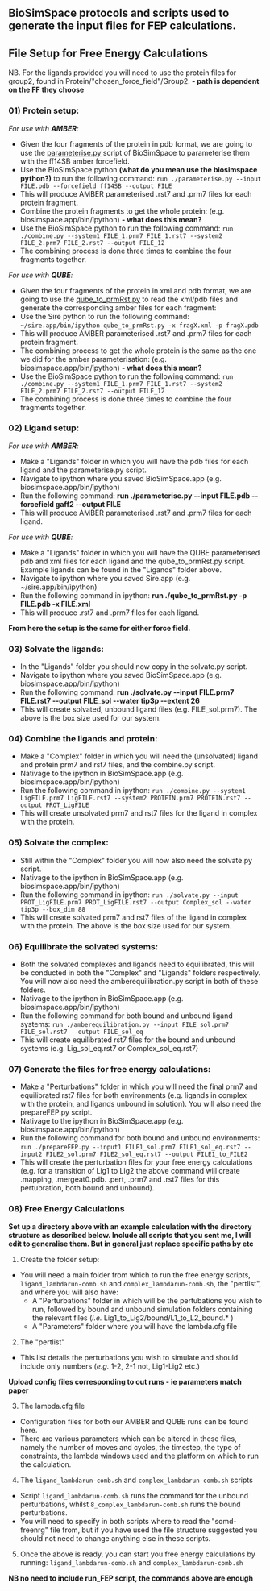 ## BioSimSpace protocols and scripts used to generate the input files for FEP calculations. 

## File Setup for Free Energy Calculations

NB. For the ligands provided you will need to use the protein files for group2, found in Protein/"chosen_force_field"/Group2. **- path is dependent on the FF they choose**

### 01) Protein setup: 

  *For use with **AMBER**:*
  - Given the four fragments of the protein in pdb format, we are going to use the [parameterise.py](https://github.com/michellab/BioSimSpace/blob/devel/nodes/playground/parameterise.py) script of BioSimSpace to parameterise them with the ff14SB amber forcefield.
  - Use the BioSimSpace python **(what do you mean use the biosimspace python?)** to run the following command: ```run ./parameterise.py --input FILE.pdb --forcefield ff14SB --output FILE```
  - This will produce AMBER parameterised .rst7 and .prm7 files for each protein fragment.
  - Combine the protein fragments to get the whole protein:
  (e.g. biosimspace.app/bin/ipython) **- what does this mean?**
  - Use the BioSimSpace python to run the following command: ```run ./combine.py --system1 FILE_1.prm7 FILE_1.rst7 --system2 FILE_2.prm7 FILE_2.rst7 --output FILE_12```
  - The combining process is done three times to combine the four fragments together. 
  
  *For use with **QUBE**:*
  - Given the four fragments of the protein in xml and pdb format, we are going to use the [qube_to_prmRst.py](https://github.com/cole-group/qube_project/blob/master/QuBe-SOMD_paper/FEP_preparation/qube_to_prmRst.py) to read the xml/pdb files and generate the corresponding amber files for each fragment:
  - Use the Sire python to run the following command: ```~/sire.app/bin/ipython qube_to_prmRst.py -x fragX.xml -p fragX.pdb```
  - This will produce AMBER parameterised .rst7 and .prm7 files for each protein fragment.
  - The combining process to get the whole protein is the same as the one we did for the amber parameterisation:
  (e.g. biosimspace.app/bin/ipython) **- what does this mean?**
  - Use the BioSimSpace python to run the following command: ```run ./combine.py --system1 FILE_1.prm7 FILE_1.rst7 --system2 FILE_2.prm7 FILE_2.rst7 --output FILE_12```
  - The combining process is done three times to combine the four fragments together. 
  
  
### 02) Ligand setup:

  *For use with **AMBER**:*

  - Make a "Ligands" folder in which you will have the pdb files for each ligand and the parameterise.py script.
  - Navigate to ipython where you saved BioSimSpace.app (e.g. biosimspace.app/bin/ipython)
  - Run the following command: **run ./parameterise.py --input FILE.pdb --forcefield gaff2 --output FILE**
  - This will produce AMBER parameterised .rst7 and .prm7 files for each ligand.

  *For use with **QUBE**:*

  - Make a "Ligands" folder in which you will have the QUBE parameterised pdb and xml files for each ligand and the qube_to_prmRst.py script. Example ligands can be found in the "Ligands" folder above.
  - Navigate to ipython where you saved Sire.app (e.g. ~/sire.app/bin/ipython)
  - Run the following command in ipython: **run ./qube_to_prmRst.py -p FILE.pdb -x FILE.xml**
  - This will produce .rst7 and .prm7 files for each ligand.
  

**From here the setup is the same for either force field.**
  
### 03) Solvate the ligands:

  - In the "Ligands" folder you should now copy in the solvate.py script.
  - Navigate to ipython where you saved BioSimSpace.app (e.g. biosimspace.app/bin/ipython)
  - Run the following command: **run ./solvate.py --input FILE.prm7 FILE.rst7 --output FILE_sol --water tip3p --extent 26**
  - This will create solvated, unbound ligand files (e.g. FILE_sol.prm7). The above is the box size used for our system.
  
### 04) Combine the ligands and protein:

  - Make a "Complex" folder in which you will need the (unsolvated) ligand and protein prm7 and rst7 files, and the combine.py script.
  - Nativage to the ipython in BioSimSpace.app (e.g. biosimspace.app/bin/ipython)
  - Run the following command in ipython: ```run ./combine.py --system1 LigFILE.prm7 LigFILE.rst7 --system2 PROTEIN.prm7 PROTEIN.rst7 --output PROT_LigFILE```
  - This will create unsolvated prm7 and rst7 files for the ligand in complex with the protein.
  
### 05) Solvate the complex:

  - Still within the "Complex" folder you will now also need the solvate.py script.
  - Nativage to the ipython in BioSimSpace.app (e.g. biosimspace.app/bin/ipython)
  - Run the following command in ipython: ```run ./solvate.py --input PROT_LigFILE.prm7 PROT_LigFILE.rst7 --output Complex_sol --water tip3p --box_dim 88```
  - This will create solvated prm7 and rst7 files of the ligand in complex with the protein. The above is the box size used for our system.
  
### 06) Equilibrate the solvated systems:

  - Both the solvated complexes and ligands need to equilibrated, this will be conducted in both the "Complex" and "Ligands" folders respectively. You will now also need the amberequilibration.py script in both of these folders.
  - Nativage to the ipython in BioSimSpace.app (e.g. biosimspace.app/bin/ipython)
  - Run the following command for both bound and unbound ligand systems: ```run ./amberequilibration.py --input FILE_sol.prm7 FILE_sol.rst7 --output FILE_sol_eq```
  - This will create equilibrated rst7 files for the bound and unbound systems (e.g. Lig_sol_eq.rst7 or Complex_sol_eq.rst7)
  
### 07) Generate the files for free energy calculations:

  - Make a "Perturbations" folder in which you will need the final prm7 and equilibrated rst7 files for both environments (e.g. ligands in complex with the protein, and ligands unbound in solution). You will also need the prepareFEP.py script.
  - Nativage to the ipython in BioSimSpace.app (e.g. biosimspace.app/bin/ipython)
  - Run the following command for both bound and unbound environments: ```run ./prepareFEP.py --input1 FILE1_sol.prm7 FILE1_sol_eq.rst7 --input2 FILE2_sol.prm7 FILE2_sol_eq.rst7 --output FILE1_to_FILE2```
  - This will create the perturbation files for your free energy calculations (e.g. for a transition of Lig1 to Lig2 the above command will create .mapping, .mergeat0.pdb. .pert, .prm7 and .rst7 files for this pertubration, both bound and unbound). 

### 08) Free Energy Calculations

**Set up a directory above with an example calculation with the directory structure as described below. Include all scripts that you sent me, I will edit to generalise them. But in general just replace specific paths by <path to somd> etc**

1) Create the folder setup:
  - You will need a main folder from which to run the free energy scripts, ```ligand_lambdarun-comb.sh``` and ```complex_lambdarun-comb.sh```, the "pertlist", and where you will also have:
    - A "Perturbations" folder in which will be the pertubations you wish to run, followed by bound and unbound simulation folders containing the relevant files (*i.e.* Lig1_to_Lig2/bound/L1_to_L2_bound.* ) 
    - A "Parameters" folder where you will have the lambda.cfg file

2) The "pertlist"
  - This list details the perturbations you wish to simulate and should include only numbers (*e.g.* 1-2, 2-1 not, Lig1-Lig2 etc.)

**Upload config files corresponding to out runs - ie parameters match paper**

3) The lambda.cfg file
  - Configuration files for both our AMBER and QUBE runs can be found here. 
  - There are various parameters which can be altered in these files, namely the number of moves and cycles, the timestep, the type of constraints, the lambda windows used and the platform on which to run the calculation. 

4) The ```ligand_lambdarun-comb.sh``` and ```complex_lambdarun-comb.sh``` scripts
- Script ```ligand_lambdarun-comb.sh``` runs the command for the unbound perturbations, whilst ```8_complex_lambdarun-comb.sh``` runs the bound perturbations. 
- You will need to specify in both scripts where to read the "somd-freenrg" file from, but if you have used the file structure suggested you should not need to change anything else in these scripts.

5) Once the above is ready, you can start you free energy calculations by running: ```ligand_lambdarun-comb.sh``` and ```complex_lambdarun-comb.sh```

**NB no need to include run_FEP script, the commands above are enough**




